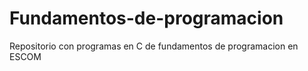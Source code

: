 # Fundamentos-de-programacion
Repositorio con programas en C de fundamentos de programacion en ESCOM
